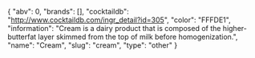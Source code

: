 {
    "abv": 0,
    "brands": [],
    "cocktaildb": "http://www.cocktaildb.com/ingr_detail?id=305",
    "color": "FFFDE1",
    "information": "Cream is a dairy product that is composed of the higher-butterfat layer skimmed from the top of milk before homogenization.",
    "name": "Cream",
    "slug": "cream",
    "type": "other"
}